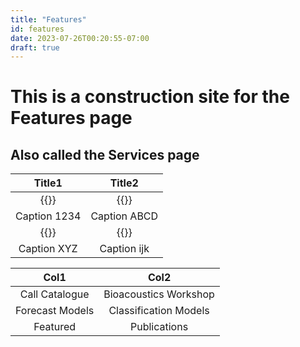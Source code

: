 ```yaml
---
title: "Features"
id: features
date: 2023-07-26T00:20:55-07:00
draft: true
---
```


# This is a construction site for the Features page

## Also called the Services page

| Title1 | Title2 |
|   :-:  |   :-:  |
| {{<icon class="fa fa-github">}}  | {{<icon class="fa fa-apple">}} |
| Caption 1234 | Caption ABCD |
| {{<icon class="fa fa-windows">}} | {{<icon class="fa fa-linux">}} |
| Caption XYZ  | Caption ijk  |

| Col1 | Col2 |
|   :-:  |   :-:  |
| Call Catalogue  | Bioacoustics Workshop |
| Forecast Models | Classification Models |
| Featured | Publications |

